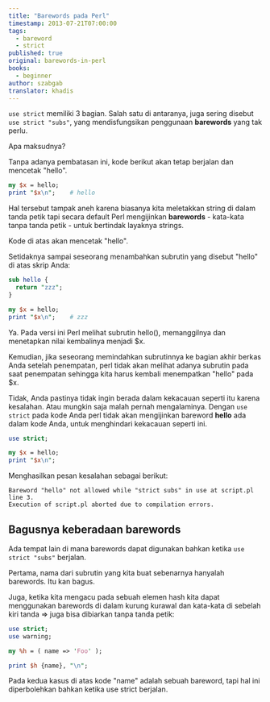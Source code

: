```yaml
---
title: "Barewords pada Perl"
timestamp: 2013-07-21T07:00:00
tags:
  - bareword
  - strict
published: true
original: barewords-in-perl
books:
  - beginner
author: szabgab
translator: khadis
---
```



`use strict` memiliki 3 bagian. Salah satu di antaranya, juga sering disebut `use strict "subs"`,
yang mendisfungsikan penggunaan <b>barewords</b> yang tak perlu.

Apa maksudnya?


Tanpa adanya pembatasan ini, kode berikut akan tetap berjalan dan mencetak "hello".

```perl
my $x = hello;
print "$x\n";    # hello
```

Hal tersebut tampak aneh karena biasanya kita meletakkan string di dalam tanda petik tapi
secara default Perl mengijinkan <b>barewords</b> - kata-kata tanpa tanda petik - untuk bertindak layaknya strings.

Kode di atas akan mencetak "hello".

Setidaknya sampai seseorang menambahkan subrutin yang disebut "hello" di atas
skrip Anda:

```perl
sub hello {
  return "zzz";
}

my $x = hello;
print "$x\n";    # zzz
```

Ya. Pada versi ini Perl melihat subrutin hello(), memanggilnya dan menetapkan
nilai kembalinya menjadi $x.

Kemudian, jika seseorang memindahkan subrutinnya ke bagian akhir berkas Anda
setelah penempatan, perl tidak akan melihat adanya subrutin
pada saat penempatan sehingga kita harus kembali menempatkan "hello" pada $x.

Tidak, Anda pastinya tidak ingin berada dalam kekacauan seperti itu karena kesalahan. Atau mungkin saja malah pernah mengalaminya.
Dengan `use strict` pada kode Anda perl tidak akan mengijinkan bareword <b>hello</b>
ada dalam kode Anda, untuk menghindari kekacauan seperti ini.

```perl
use strict;

my $x = hello;
print "$x\n";
```

Menghasilkan pesan kesalahan sebagai berikut:

```
Bareword "hello" not allowed while "strict subs" in use at script.pl line 3.
Execution of script.pl aborted due to compilation errors.
```

## Bagusnya keberadaan barewords

Ada tempat lain di mana barewords dapat digunakan bahkan ketika `use strict "subs"`
berjalan.

Pertama, nama dari subrutin yang kita buat sebenarnya hanyalah barewords.
Itu kan bagus.

Juga, ketika kita mengacu pada sebuah elemen hash kita dapat menggunakan barewords di dalam kurung kurawal
dan kata-kata di sebelah kiri tanda => juga bisa dibiarkan tanpa tanda petik:

```perl
use strict;
use warning;

my %h = ( name => 'Foo' );

print $h {name}, "\n";
```

Pada kedua kasus di atas kode "name" adalah sebuah bareword,
tapi hal ini diperbolehkan bahkan ketika use strict berjalan.


